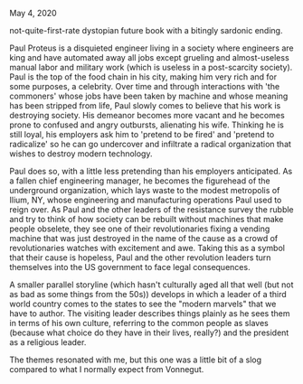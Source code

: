 May 4, 2020

not-quite-first-rate dystopian future book with a bitingly sardonic ending.

Paul Proteus is a disquieted engineer living in a society where engineers are king and have automated away all jobs except grueling and almost-useless manual labor and military work (which is useless in a post-scarcity society). Paul is the top of the food chain in his city, making him very rich and for some purposes, a celebrity. Over time and through interactions with 'the commoners' whose jobs have been taken by machine and whose meaning has been stripped from life, Paul slowly comes to believe that his work is destroying society. His demeanor becomes more vacant and he becomes prone to confused and angry outbursts, alienating his wife. Thinking he is still loyal, his employers ask him to 'pretend to be fired' and 'pretend to radicalize' so he can go undercover and infiltrate a radical organization that wishes to destroy modern technology.

Paul does so, with a little less pretending than his employers anticipated. As a fallen chief engineering manager, he becomes the figurehead of the underground organization, which lays waste to the modest metropolis of Ilium, NY, whose engineering and manufacturing operations Paul used to reign over. As Paul and the other leaders of the resistance survey the rubble and try to think of how society can be rebuilt without machines that make people obselete, they see one of their revolutionaries fixing a vending machine that was just destroyed in the name of the cause as a crowd of revolutionaries watches with excitement and awe. Taking this as a symbol that their cause is hopeless, Paul and the other revolution leaders turn themselves into the US government to face legal consequences.


A smaller parallel storyline (which hasn't culturally aged all that well (but not as bad as some things from the 50s)) develops in which a leader of a third world country comes to the states to see the "modern marvels" that we have to author. The visiting leader describes things plainly as he sees them in terms of his own culture, referring to the common people as slaves (because what choice do they have in their lives, really?) and the president as a religious leader.


The themes resonated with me, but this one was a little bit of a slog compared to what I normally expect from Vonnegut.